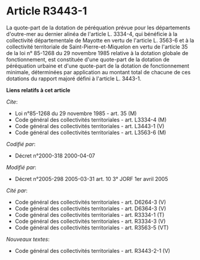 # Article R3443-1

La quote-part de la dotation de péréquation prévue pour les départements d'outre-mer au dernier alinéa de l'article L.
3334-4, qui bénéficie à la collectivité départementale de Mayotte en vertu de l'article L. 3563-6 et à la collectivité
territoriale de Saint-Pierre-et-Miquelon en vertu de l'article 35 de la loi n° 85-1268 du 29 novembre 1985 relative à la
dotation globale de fonctionnement, est constituée d'une quote-part de la dotation de péréquation urbaine et d'une quote-part
de la dotation de fonctionnement minimale, déterminées par application au montant total de chacune de ces dotations du
rapport majoré défini à l'article L. 3443-1.

**Liens relatifs à cet article**

_Cite_:

  - Loi n°85-1268 du 29 novembre 1985 - art. 35 (M)
  - Code général des collectivités territoriales - art. L3334-4 (M)
  - Code général des collectivités territoriales - art. L3443-1 (V)
  - Code général des collectivités territoriales - art. L3563-6 (M)

_Codifié par_:

  - Décret n°2000-318 2000-04-07

_Modifié par_:

  - Décret n°2005-298 2005-03-31 art. 10 3° JORF 1er avril 2005

_Cité par_:

  - Code général des collectivités territoriales - art. D6264-3 (V)
  - Code général des collectivités territoriales - art. D6364-3 (V)
  - Code général des collectivités territoriales - art. R3334-1 (T)
  - Code général des collectivités territoriales - art. R3334-3 (V)
  - Code général des collectivités territoriales - art. R3563-5 (VT)

_Nouveaux textes_:

  - Code général des collectivités territoriales - art. R3443-2-1 (V)
